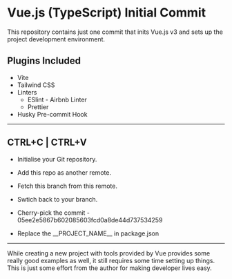 # Vue.js (TypeScript) Initial Commit

This repository contains just one commit that inits Vue.js v3 and sets up the project development environment.

## Plugins Included

- Vite
- Tailwind CSS
- Linters
  - ESlint - Airbnb Linter
  - Prettier
- Husky Pre-commit Hook

---

## CTRL+C | CTRL+V

- Initialise your Git repository.
- Add this repo as another remote.

- Fetch this branch from this remote.

- Swtich back to your branch.

- Cherry-pick the commit - 05ee2e5867b602085603fcd0a8de44d737534259

- Replace the \_\_PROJECT_NAME\_\_ in package.json

---

While creating a new project with tools provided by Vue provides some really good examples as well, it still requires some time setting up things. This is just some effort from the author for making developer lives easy.
